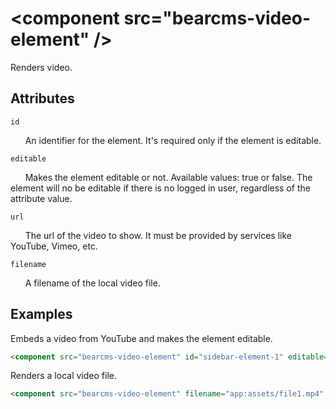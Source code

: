 # &lt;component src="bearcms-video-element" /&gt;

Renders video.

## Attributes

`id`

&nbsp;&nbsp;&nbsp;&nbsp;&nbsp;&nbsp;An identifier for the element. It's required only if the element is editable.

`editable`

&nbsp;&nbsp;&nbsp;&nbsp;&nbsp;&nbsp;Makes the element editable or not. Available values: true or false. The element will no be editable if there is no logged in user, regardless of the attribute value.

`url`

&nbsp;&nbsp;&nbsp;&nbsp;&nbsp;&nbsp;The url of the video to show. It must be provided by services like YouTube, Vimeo, etc.

`filename`

&nbsp;&nbsp;&nbsp;&nbsp;&nbsp;&nbsp;A filename of the local video file.

## Examples

Embeds a video from YouTube and makes the element editable.

```html
<component src="bearcms-video-element" id="sidebar-element-1" editable="true" url="https://www.youtube.com/watch?v=Pwe-pA6TaZk" />
```

Renders a local video file.

```html
<component src="bearcms-video-element" filename="app:assets/file1.mp4" />
```